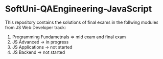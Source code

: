 # SoftUni-QAEngineering-JavaScript

This repository contains the solutions of final exams in the follwing modules from JS Web Developer track:
1. Programming Fundametnals => mid exam and final exam
2. JS Advanced -> in progress
3. JS Applications -> not started
4. JS Backend -> not started
